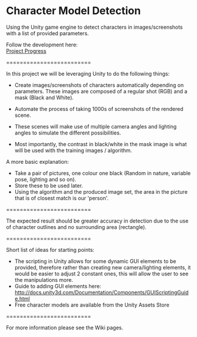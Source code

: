 Character Model Detection
=========================
Using the Unity game engine to detect characters in images/screenshots with a list of provided parameters.

Follow the development here:  
[Project Progress](https://github.com/petetech/character-model-detection/wiki/Project-Progress) 

=========================

In this project we will be leveraging Unity to do the following things:

- Create images/screenshots of characters automatically depending on parameters. These images are composed of a regular shot (RGB) and a mask (Black and White).
- Automate the process of taking 1000s of screenshots of the rendered scene.
- These scenes will make use of multiple camera angles and lighting angles to simulate the different possibilities.

- Most importantly, the contrast in black/white in the mask image is what will be used with the training images / algorithm.


A more basic explanation:

- Take a pair of pictures, one colour one black (Random in nature, variable pose, lighting and so on).
- Store these to be used later.
- Using the algorithm and the produced image set, the area in the picture that is of closest match is our 'person'.

=========================

The expected result should be greater accuracy in detection due to the use of character outlines and no surrounding area (rectangle).

=========================

Short list of ideas for starting points:

- The scripting in Unity allows for some dynamic GUI elements to be provided, therefore rather than creating new camera/lighting elements, it would be easier to adjust 2 constant ones, this will allow the user to see the manipulations more.
- Guide to adding GUI elements here: http://docs.unity3d.com/Documentation/Components/GUIScriptingGuide.html
- Free character models are available from the Unity Assets Store

=========================

For more information please see the Wiki pages.
